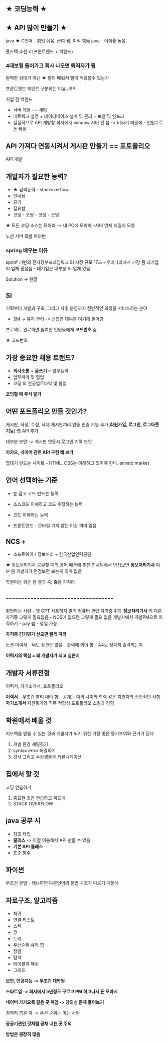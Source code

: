 ## ★ 코딩능력 ★
## ★ API 많이 만들기 ★
java ★
C언어 - 취업 쉬움, 급여 쌈, 이직 힘듦
java - 이직률 높음 

풀스택 추천 x (프론트엔드 + 백엔드)

### 4대보험 들어가고 회사 나오면 퇴직자가 됨
완벽한 상태가 아닌    ★ 빨리 배워서 빨리 적응할수 있는가

프론트엔드 백엔드 구분하는 이유
JSP

취업 전
백엔드 
- 서버 개발 == 세팅
- 네트워크 설정 + 데이터베이스 설계 및 관리 = 보안 및 인프라
- 실질적으로 API 개발함
회사에서 window 서버 안 씀 -> 비싸기 때문에 - 인원수로 돈 빠짐

## API 가져다 연동시켜서 게시판 만들기 == 포토플리오
API 개발 

## 개발자가 필요한 능력?
- ★ 검색능력  - stackoverflow
- 인내심
- 끈기
- 집요함
- 코딩 - 코딩 - 코딩 - 코딩

★ 모든 코딩 소스는 모아라 -> 내 PC에 모아라  -서버 언제 터질지 모름 

노션 서버 폭발 여러번 

### spring 배우는 이유
sprinf 기반의 전자정부프레임워크 
SI 시장 규모 17조 - 우리나라에서 가장 큼
대기업 SI 업체 괜찮음  - 대기업은 대부분 SI 업체 있음

Solution -> 한글

## SI 
기획부터 개발과 구축, 그리고 사후 운영까지 전반적인 과정을 서비스하는 분야
+ SM      -> 유지 관리  ->  신입은 대부분 여기에 들어감


프로젝트 완료하면 참여한 인원들에게 **코드번호** 줌

★ 코드번호 

## 가장 중요한 채용 트랜드?
- **의사소통** + **글쓰기** = 업무능력
- 업무파악 및 협업
- 코딩 외 전공업무파악 및 협업

**코딩할 때 주석 달기**

## 어떤 포트폴리오 만들 것인가?
게시판, 작성, 수정, 삭제
게시판끼리 연동
인증 기능 추가(**회원가입, 로그인, 로그아웃 기능**)
웹 API 추가

대부분 보안 -> 게시판 연동시 로그인 기록 보안

**카카오, 네이버 관련 API 구현 해 보기**

껍데기 만드는 사이트  - HTML, CSS는 이해하고 있어야 한다.
envato market

## 언어 선택하는 기준
- 눈 감고 코드 만드는 능력
- 소스코드 이해하고 코드 수정하는 능력
- 코드 이해하는 능력

- 프론트엔드 - 모바일 가지 않는 이상 의미 없음


## NCS + 
- 소프트웨어 / 정보처리 + 한국산업인력공단

★ 정보처리기사 공부할 때의 용어 때문에 추천
인사팀에서 면접보면 **정보처리기사** 여부 봄
개발자가 면접보면 보는게 의미 없음

학원이든 뭐든 한 결과 즉, **증**을 가져라

## -----------------------------------

취업하는 사람 - 챗 GPT 사용하지 말기
컴퓨터 관련 자격증 취득 **정보처리기사** 외 다른 자격증 그렇게 필요없음 - NCS에 없으면 그렇게 필요 없음
개발자에서 개발PM으로 이직하기  -  pay 쌤  - 창업 가능

**자격증 긴가민가 싶으면 빨리 따라**

노션 이력서 - 써도 상관은 없음  - 출력해 봐야 함 - A4로 정확히 출력되는지

**이력서의 핵심 = 왜 개발자가 되고 싶은지**

## 개발자 서류전형
이력서, 자기소개서, 포트폴리오

**이력서**  - 무조건 빨리 내야 함    - 공채는 예외
나이와 학력 같은 지원자의 전반적인 사항
**자기소개서**
지원동기와 직무 적합성
포트폴리오
스킬과 경험

## 학원에서 배울 것
피드백을 받을 수 있는 것과 개발자가 되기 위한 가장 좋은 동기부여와 근거가 된다
1. 개발 환경 세팅하기
2. syntax error 해결하기
3. 강사 그리고 수강생들과 커뮤니케이션

## 집에서 할 것
코딩 연습하기
1. 중요한 것은 연습하고 피드백
2. STACK OVERFLOW

## java 공부 시 
- 참조 타입
- **클래스**     -> 이걸 이용해서 API 만들 수 있음
- **기본 API 클래스**
- 표준 함수 


## 파이썬
무조건 문법  - 왜냐하면 다른언어와 문법 구조가 다르기 때문에

## 자료구조, 알고리즘
- 재귀
- 연결 리스트
- 스택
- 큐
- 트리
- 우선순위 큐와 힙
- 정렬
- 탐색
- 테이블과 해쉬
- 그래프

**보안, 인공지능 -> 무조건 대학원**

**스타트업 -> 회사에서 5년정도 구르고 PM 하고나서 돈 모아서**

**네이버 카카오톡 같은 곳 취업 -> 창의성 문제 풀어보기**

경력직 뽑을 때 -> 우선 순위는 아는 사람

**공공기관인 것처럼 공채 내는 곳 주의**

**방법은 굉장히 많음**






